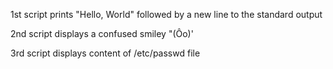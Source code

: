 1st script prints "Hello, World" followed by a new line to the standard output

2nd script displays a confused smiley "(Ôo)'

3rd script displays content of /etc/passwd file
